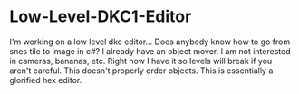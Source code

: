 # Low-Level-DKC1-Editor
I'm working on a low level dkc editor... Does anybody know how to go from snes tile to image in c#? I already have an object mover. I am not interested in cameras, bananas, etc. Right now I have it so levels will break if you aren't careful. This doesn't properly order objects. This is essentially a glorified hex editor.
